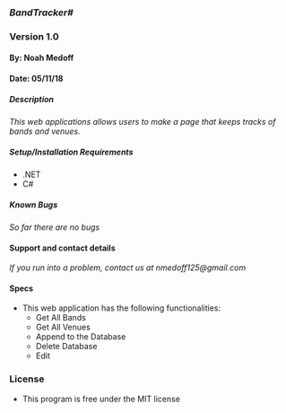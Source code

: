 ### _BandTracker#_
### Version 1.0
#### By: Noah Medoff
#### Date: 05/11/18

##### Description
_This web applications allows users to make a page that keeps tracks of bands and venues._

##### Setup/Installation Requirements
* .NET
* C#
##### Known Bugs
_So far there are no bugs_

#### Support and contact details
_If you run into a problem, contact us at nmedoff125@gmail.com_

#### Specs
- This web application has the following functionalities:
  * Get All Bands
  * Get All Venues
  * Append to the Database
  * Delete Database
  * Edit
### License
* This program is free under the MIT license
####
